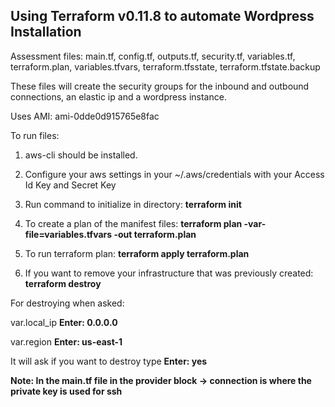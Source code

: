 
Using Terraform v0.11.8 to automate Wordpress Installation
----------------------

Assessment files: 
main.tf,
config.tf,
outputs.tf,
security.tf,
variables.tf,
terraform.plan,
variables.tfvars,
terraform.tfsstate,
terraform.tfstate.backup


These files will create the security groups for the inbound and outbound connections, an elastic ip and a wordpress instance.

Uses AMI: ami-0dde0d915765e8fac

To run files:

1. aws-cli should be installed.  

2. Configure your aws settings in your ~/.aws/credentials with your Access Id Key and Secret Key 

3. Run command to initialize in directory: 
**terraform init**

4. To create a plan of the manifest files:
**terraform plan -var-file=variables.tfvars -out terraform.plan**

5. To run terraform plan:
**terraform apply terraform.plan**

6. If you want to remove your infrastructure that was previously created:
**terraform destroy**

For destroying when asked:

var.local_ip
**Enter:
0.0.0.0**

var.region
**Enter:
us-east-1**

It will ask if you want to destroy type
**Enter: 
yes**


**Note: In the main.tf file in the provider block -> connection is where the private key is used for ssh**  

